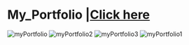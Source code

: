 # My_Portfolio |<a href="https://rishabhsaini0204.github.io/profile.github.io/">Click here</a>
![myPortfolio](https://user-images.githubusercontent.com/78493976/125265068-17a4c680-e322-11eb-82ee-8bdc4894b8ad.PNG)
![myPortfolio2](https://user-images.githubusercontent.com/78493976/125265057-15426c80-e322-11eb-8b80-b11414c09b3a.PNG)
![myPortfolio3](https://user-images.githubusercontent.com/78493976/125265066-170c3000-e322-11eb-8652-9a459725e2df.PNG)
![myPortfolio1](https://user-images.githubusercontent.com/78493976/125265071-183d5d00-e322-11eb-9ac3-5e9d82c64556.PNG)
